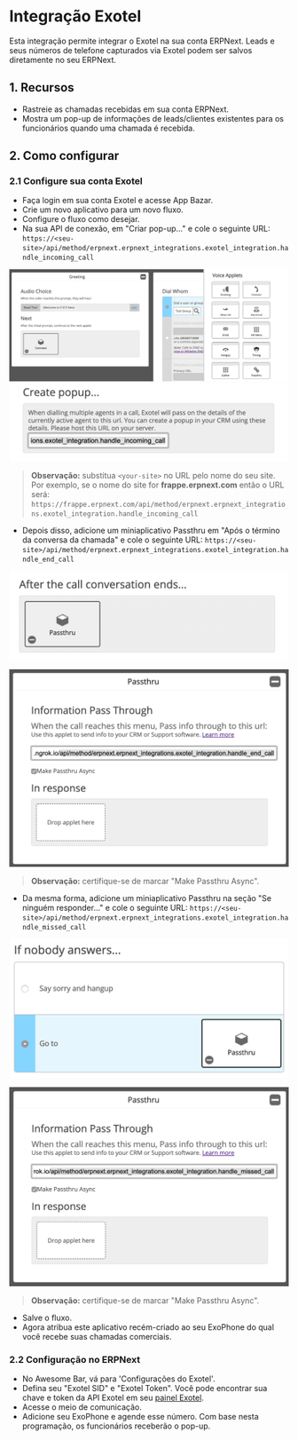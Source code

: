 # Integração Exotel



Esta integração permite integrar o Exotel na sua conta ERPNext. Leads e seus números de telefone capturados via Exotel podem ser salvos diretamente no seu ERPNext.


## 1. Recursos


* Rastreie as chamadas recebidas em sua conta ERPNext.
* Mostra um pop-up de informações de leads/clientes existentes para os funcionários quando uma chamada é recebida.


## 2. Como configurar


### 2.1 Configure sua conta Exotel


* Faça login em sua conta Exotel e acesse App Bazar.
* Crie um novo aplicativo para um novo fluxo.
* Configure o fluxo como desejar.
* Na sua API de conexão, em "Criar pop-up..." e cole o seguinte URL:
`https://<seu-site>/api/method/erpnext.erpnext_integrations.exotel_integration.handle_incoming_call`


![Conectar miniaplicativo](/files/connect_applet.png)
![Seção pop-up de chamada](/files/create_popup_section.png)


> **Observação:** substitua `<your-site>` no URL pelo nome do seu site. Por exemplo, se o nome do site for **frappe.erpnext.com** então o URL será:
`https://frappe.erpnext.com/api/method/erpnext.erpnext_integrations.exotel_integration.handle_incoming_call`


* Depois disso, adicione um miniaplicativo Passthru em "Após o término da conversa da chamada" e cole o seguinte URL:
`https://<seu-site>/api/method/erpnext.erpnext_integrations.exotel_integration.handle_end_call`


![Seção Após o término da conversa](/files/after_conversation_ends_section.png)


![Seção após o término da chamada](/files/passthru_end_call.png)


> **Observação:** certifique-se de marcar "Make Passthru Async".


* Da mesma forma, adicione um miniaplicativo Passthru na seção "Se ninguém responder..." e cole o seguinte URL:
`https://<seu-site>/api/method/erpnext.erpnext_integrations.exotel_integration.handle_missed_call`


![Seção sem resposta](/files/no_response.png)


![Seção após o término da chamada](/files/passthru_missed_call.png)


> **Observação:** certifique-se de marcar "Make Passthru Async".


* Salve o fluxo.
* Agora atribua este aplicativo recém-criado ao seu ExoPhone do qual você recebe suas chamadas comerciais.


### 2.2 Configuração no ERPNext


* No Awesome Bar, vá para 'Configurações do Exotel'.
* Defina seu "Exotel SID" e "Exotel Token". Você pode encontrar sua chave e token da API Exotel em seu [painel Exotel](https://my.exotel.com/apisettings/site#api-credentials).
* Acesse o meio de comunicação.
* Adicione seu ExoPhone e agende esse número. Com base nesta programação, os funcionários receberão o pop-up.



